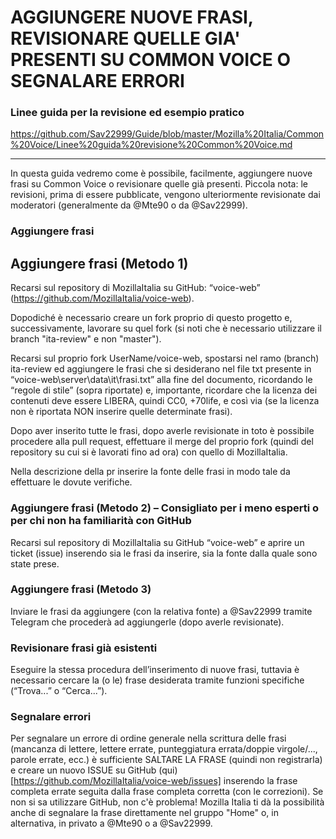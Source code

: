 # AGGIUNGERE NUOVE FRASI, REVISIONARE QUELLE GIA' PRESENTI SU COMMON VOICE O SEGNALARE ERRORI
 

### Linee guida per la revisione ed esempio pratico
https://github.com/Sav22999/Guide/blob/master/Mozilla%20Italia/Common%20Voice/Linee%20guida%20revisione%20Common%20Voice.md

---------------------------

In questa guida vedremo come è possibile, facilmente, aggiungere nuove frasi su Common Voice o revisionare quelle già presenti. 
Piccola nota: le revisioni, prima di essere pubblicate, vengono ulteriormente revisionate dai moderatori (generalmente da @Mte90 o da @Sav22999).

### Aggiungere frasi

## Aggiungere frasi (Metodo 1) 

Recarsi sul repository di MozillaItalia su GitHub: “voice-web” (https://github.com/MozillaItalia/voice-web). 

Dopodiché è necessario creare un fork proprio di questo progetto e, successivamente, lavorare su quel fork (si noti che è necessario utilizzare il branch "ita-review" e non "master"). 

Recarsi sul proprio fork UserName/voice-web, spostarsi nel ramo (branch) ita-review ed aggiungere le frasi che si desiderano nel file txt presente in “voice-web\server\data\it\frasi.txt” alla fine del documento, ricordando le “regole di stile” (sopra riportate) e, importante, ricordare che la licenza dei contenuti deve essere LIBERA, quindi CC0, +70life, e così via (se la licenza non è riportata NON inserire quelle determinate frasi). 

Dopo aver inserito tutte le frasi, dopo averle revisionate in toto è possibile procedere alla pull request, effettuare il merge del proprio fork (quindi del repository su cui si è lavorati fino ad ora) con quello di MozillaItalia. 

Nella descrizione della pr inserire la fonte delle frasi in modo tale da effettuare le dovute verifiche. 

### Aggiungere frasi (Metodo 2) – Consigliato per i meno esperti o per chi non ha familiarità con GitHub 

Recarsi sul repository di MozillaItalia su GitHub “voice-web” e aprire un ticket (issue) inserendo sia le frasi da inserire, sia la fonte dalla quale sono state prese. 

### Aggiungere frasi (Metodo 3) 

Inviare le frasi da aggiungere (con la relativa fonte) a @Sav22999 tramite Telegram che procederà ad aggiungerle (dopo averle revisionate). 

### Revisionare frasi già esistenti 

Eseguire la stessa procedura dell’inserimento di nuove frasi, tuttavia è necessario cercare la (o le) frase desiderata tramite funzioni specifiche (“Trova...” o “Cerca...”).

### Segnalare errori
Per segnalare un errore di ordine generale nella scrittura delle frasi (mancanza di lettere, lettere errate, punteggiatura errata/doppie virgole/..., parole errate, ecc.) è sufficiente SALTARE LA FRASE (quindi non registrarla) e creare un nuovo ISSUE su GitHub (qui)[https://github.com/MozillaItalia/voice-web/issues] inserendo la frase completa errate seguita dalla frase completa corretta (con le correzioni).
Se non si sa utilizzare GitHub, non c'è problema! Mozilla Italia ti dà la possibilità anche di segnalare la frase direttamente nel gruppo "Home" o, in alternativa, in privato a @Mte90 o a @Sav22999.
